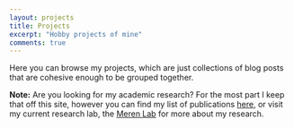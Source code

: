 ```yaml
---
layout: projects
title: Projects
excerpt: "Hobby projects of mine"
comments: true
---
```


Here you can browse my projects, which are just collections of blog posts that are cohesive enough
to be grouped together.

**Note:** Are you looking for my academic research? For the most part I keep that off this site,
however you can find my list of publications [here](/publications/), or visit my current research
lab, the [Meren Lab](http://merenlab.org/people) for more about my research.

